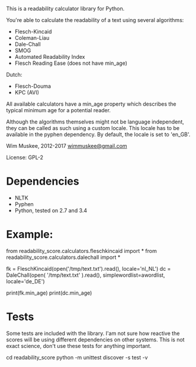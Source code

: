 This is a readability calculator library for Python.

You're able to calculate the readability of a text using several algorithms:
 - Flesch-Kincaid
 - Coleman-Liau
 - Dale-Chall
 - SMOG
 - Automated Readability Index
 - Flesch Reading Ease (does not have min_age)

Dutch:
 - Flesch-Douma
 - KPC (AVI)


All available calculators have a min_age property which describes the typical minimum age for a potential reader.

Although the algorithms themselves might not be language independent, they can be called as such using a custom locale. This locale has to be available in the pyphen dependency. By default, the locale is set to 'en_GB'.


Wim Muskee, 2012-2017
wimmuskee@gmail.com

License: GPL-2


# Dependencies
 - NLTK
 - Pyphen
 - Python, tested on 2.7 and 3.4


# Example:
from readability_score.calculators.fleschkincaid import *
from readability_score.calculators.dalechall import *

fk = FleschKincaid(open('/tmp/text.txt').read(), locale='nl_NL')
dc = DaleChall(open( '/tmp/text.txt' ).read(), simplewordlist=awordlist, locale='de_DE')

print(fk.min_age)
print(dc.min_age)


# Tests
Some tests are included with the library. I'am not sure how reactive the scores will be using different dependencies on other systems.
This is not exact science, don't use these tests for anything important.

cd readability_score
python -m unittest discover -s test -v
